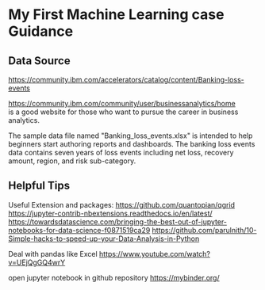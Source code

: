 # My First Machine Learning case Guidance 

## Data Source
https://community.ibm.com/accelerators/catalog/content/Banking-loss-events

https://community.ibm.com/community/user/businessanalytics/home   
is a good website for those who want to pursue the career in business analytics.

The sample data file named "Banking_loss_events.xlsx" is intended to help beginners start authoring reports and dashboards. 
The banking loss events data contains seven years of loss events including net loss, recovery amount, region, and risk sub-category.

## Helpful Tips
Useful Extension and packages:
https://github.com/quantopian/qgrid
https://jupyter-contrib-nbextensions.readthedocs.io/en/latest/
https://towardsdatascience.com/bringing-the-best-out-of-jupyter-notebooks-for-data-science-f0871519ca29
https://github.com/parulnith/10-Simple-hacks-to-speed-up-your-Data-Analysis-in-Python

Deal with pandas like Excel
https://www.youtube.com/watch?v=UEjQgGQ4wrY


open jupyter notebook in github repository
https://mybinder.org/
